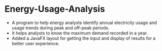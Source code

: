 # Energy-Usage-Analysis

- A program to help energy analysts identify annual electricity usage and usage trends during peak and off-peak periods.
- It helps analysts to know the maximum demand recorded in a year.
- Added a JavaFX layout for getting the input and display of results for a better user experience.
